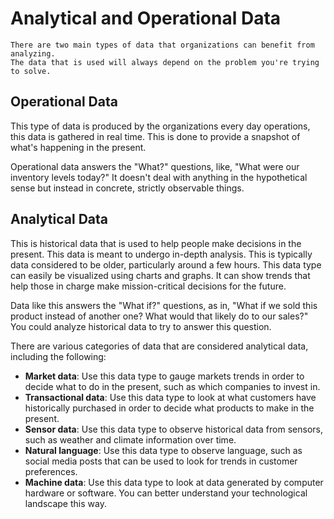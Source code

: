# Analytical and Operational Data

	There are two main types of data that organizations can benefit from analyzing.
	The data that is used will always depend on the problem you're trying to solve.
## Operational Data
This type of data is produced by the organizations every day operations, this data is gathered in real time. This is done to provide a snapshot of what's happening in the present.

Operational data answers the "What?" questions, like, "What were our inventory levels today?" It doesn't deal with anything in the hypothetical sense but instead in concrete, strictly observable things.

## Analytical Data
This is historical data that is used to help people make decisions in the present. 
This data is meant to undergo in-depth analysis. This is typically data considered to be older, particularly around a few hours.
This data type can easily be visualized using charts and graphs. It can show trends that help those in charge make mission-critical decisions for the future.

Data like this answers the "What if?" questions, as in, "What if we sold this product instead of another one? What would that likely do to our sales?" You could analyze historical data to try to answer this question.

There are various categories of data that are considered analytical data, including the following:

- **Market data**: Use this data type to gauge markets trends in order to decide what to do in the present, such as which companies to invest in.
- **Transactional data**: Use this data type to look at what customers have historically purchased in order to decide what products to make in the present.
- **Sensor data**: Use this data type to observe historical data from sensors, such as weather and climate information over time.
- **Natural language**: Use this data type to observe language, such as social media posts that can be used to look for trends in customer preferences.
- **Machine data**: Use this data type to look at data generated by computer hardware or software. You can better understand your technological landscape this way.